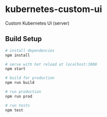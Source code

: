 # kubernetes-custom-ui

Custom Kubernetes UI (server)

## Build Setup

```bash
# install dependencies
npm install

# serve with hot reload at localhost:3000
npm start

# build for production
npm run build

# run production
npm run prod

# run tests
npm test
```
